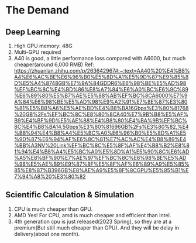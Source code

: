 <!-- # Find Out the Demand

## The Tools and Nets we are using
### Net(pyorch tensorflow0)
 - Transformer
 - Unet
 - GAN
### Tools
 - freesurfer

## What kinds of perfermance we need -->

# The Demand
## Deep Learning
1. High GPU memory: 48G
2. Multi-GPU required
3. A40 is good, a little performance loss compared with A6000, but much cheaper(around 6,000 RMB)
Ref: https://zhuanlan.zhihu.com/p/263642967#:~:text=AA40%20%E4%B8%A4%E6%AC%BE%E6%96%B0%E5%8D%A1%E5%9D%87%E9%85%8D%E5%A4%8748GB%E7%9A%84GDDR6%E6%98%BE%E5%AD%98%EF%BC%8C%E4%BD%86%E8%A7%84%E6%A0%BC%E6%9C%89%E6%89%80%E5%B7%AE%E5%88%AB%EF%BC%8CA6000%E7%9A%84%E6%98%BE%E5%AD%98%E9%A2%91%E7%8E%87%E3%80%81%E5%B8%A6%E5%AE%BD%E4%B8%BA16Gbps%E3%80%81768%20GB%2Fs%EF%BC%8C%E8%80%8CA40%E7%9B%B8%E5%AF%B9%E4%BF%9D%E5%AE%88%E4%B8%80%E4%BA%9B%EF%BC%8C%E4%B8%BA14.5Gbps%E3%80%81696GB%2Fs%E3%80%82,%E4%B8%94%E4%B8%A4%E5%BC%A0%E6%96%B0%E5%8D%A1%E5%9D%87%E6%94%AF%E6%8C%81%E7%AC%AC%E4%B8%89%E4%BB%A3NV%20Link%EF%BC%8C%E5%8F%AF%E4%B8%B2%E8%81%94%E4%B8%A4%E5%BC%A0%E5%8D%A1%E5%90%8C%E6%AD%A5%E8%BF%90%E7%AE%97%EF%BC%8C%E6%98%BE%E5%AD%98%E5%AE%B9%E9%87%8F%E5%8F%AF%E6%89%A9%E5%85%85%E8%87%B396GB%E8%AE%A9%E5%8F%8CGPU%E5%85%B1%E7%94%A8%20%E3%80%82
## Scientific Calculation & Simulation
1. CPU is much cheaper than GPU.
2. AMD Yes! For CPU, amd is much cheaper and efficient than Intel. 
3. 4th generation cpu is just released(2023 Spring), so they are at a premium(But still much cheaper than GPU). And they will be delay in delivery(about one month).
